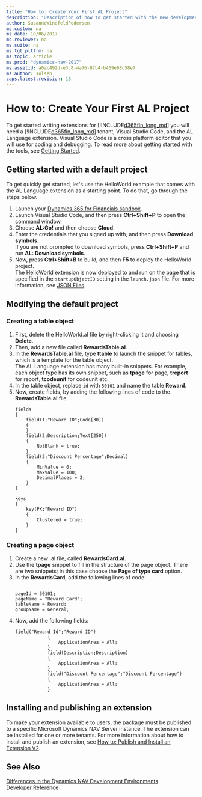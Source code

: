 ```yaml
---
title: "How to: Create Your First AL Project"
description: "Description of how to get started with the new development environment"
author: SusanneWindfeldPedersen
ms.custom: na
ms.date: 10/06/2017
ms.reviewer: na
ms.suite: na
ms.tgt_pltfrm: na
ms.topic: article
ms.prod: "dynamics-nav-2017"
ms.assetid: a0ac492d-e3c8-4a76-87b4-b469e08c58e7
ms.author: solsen
caps.latest.revision: 18
---
```


 

# How to: Create Your First AL Project
To get started writing extensions for [!INCLUDE[d365fin_long_md](includes/d365fin_long_md.md)] you will need a [!INCLUDE[d365fin_long_md](includes/d365fin_long_md.md)] tenant, Visual Studio Code, and the AL Language extension. Visual Studio Code is a cross platform editor that you will use for coding and debugging. To read more about getting started with the tools, see [Getting Started](devenv-get-started.md).

## Getting started with a default project
To get quickly get started, let's use the HelloWorld example that comes with the AL Language extension as a starting point. To do that, go through the steps below.

1. Launch your [Dynamics 365 for Financials sandbox](https://aka.ms/GetSandboxForFinancials).
2. Launch Visual Studio Code, and then press **Ctrl+Shift+P** to open the command window.
3. Choose **AL:Go!** and then choose **Cloud**.  
4. Enter the credentials that you signed up with, and then press **Download symbols**.  
    If you are not prompted to download symbols, press **Ctrl+Shift+P** and run **AL: Download symbols**.
5. Now, press **Ctrl+Shift+B** to build, and then **F5** to deploy the HelloWorld project.  
    The HelloWorld extension is now deployed to and run on the page that is specified in the `startupObjectID` setting in the `launch.json` file. For more information, see [JSON Files](devenv-json-files.md).

## Modifying the default project

### Creating a table object

1. First, delete the HelloWorld.al file by right-clicking it and choosing **Delete**.
2. Then, add a new file called **RewardsTable.al**.
3. In the **RewardsTable.al** file, type **ttable** to launch the snippet for tables, which is a template for the table object.  
    The AL Language extension has many built-in snippets. For example, each object type has its own snippet, such as **tpage** for page, **treport** for report, **tcodeunit** for codeunit etc.
4. In the table object, replace `id` with `50101` and name the table **Reward**.
5. Now, create fields, by adding the following lines of code to the **RewardsTable.al** file.  
    ```
    fields
    {
        field(1;"Reward ID";Code[30])
        {
        }
        field(2;Description;Text[250])
        {
            NotBlank = true;
        }
        field(3;"Discount Percentage";Decimal)
        {
            MinValue = 0;
            MaxValue = 100;
            DecimalPlaces = 2;
        }
    }

    keys
    {
        key(PK;"Reward ID")
        {
            Clustered = true;
        }
    }
    ```

### Creating a page object

1. Create a new .al file, called **RewardsCard.al**.
2. Use the **tpage** snippet to fill in the structure of the page object. There are two snippets; in this case choose the **Page of type card** option.
3. In the **RewardsCard**, add the following lines of code:  
    ``` <!-- write as code in file, check -->

    pageId = 50101;
    pageName = "Reward Card";
    tableName = Reward;
    groupName = General;
    ```
4. Now, add the following fields:
    ```
    field("Reward Id";"Reward ID")
                {
                    ApplicationArea = All;
                }
                field(Description;Description)
                {
                    ApplicationArea = All;
                }
                field("Discount Percentage";"Discount Percentage")
                {
                    ApplicationArea = All;
                }

    ```


    




## Installing and publishing an extension
To make your extension available to users, the package must be published to a specific Microsoft Dynamics NAV Server instance. The extension can be installed for one or more tenants. For more information about how to install and publish an extension, see [How to: Publish and Install an Extension V2](devenv-how-publish-and-install-an-extension-v2.md). 

## See Also
[Differences in the Dynamics NAV Development Environments](devenv-differences.md)  
[Developer Reference](devenv-reference-overview.md)
